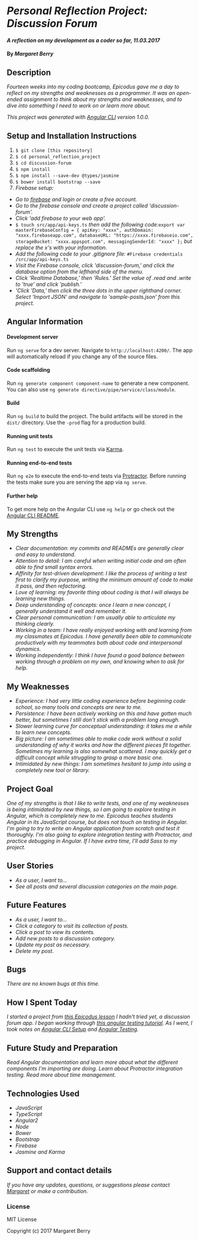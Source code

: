 # _Personal Reflection Project: Discussion Forum_

#### _A reflection on my development as a coder so far, 11.03.2017_

#### By _Margaret Berry_

## Description
_Fourteen weeks into my coding bootcamp, Epicodus gave me a day to reflect on my strengths and weaknesses as a programmer. It was an open-ended assignment to think about my strengths and weaknesses, and to dive into something I need to work on or learn more about._

_This project was generated with [Angular CLI](https://github.com/angular/angular-cli) version 1.0.0._

## Setup and Installation Instructions
1. `$ git clone [this repository]`
2. `$ cd personal_reflection_project`
3. `$ cd discussion-forum`
4. `$ npm install`
5. `$ npm install --save-dev @types/jasmine`
6. `$ bower install bootstrap --save`
7. _Firebase setup:_
* _Go to [firebase](https://firebase.google.com/) and login or create a free account._
* _Go to the firebase console and create a project called 'discussion-forum'._
* _Click 'add firebase to your web app'._
* `$ touch src/app/api-keys.ts` _then add the following code:_`export var masterFirebaseConfig = { apiKey: "xxxx", authDomain: "xxxx.firebaseapp.com", databaseURL: "https://xxxx.firebaseio.com", storageBucket: "xxxx.appspot.com", messagingSenderId: "xxxx" };` _but replace the x's with your information._
* _Add the following code to your .gitignore file:_ `#Firebase credentials /src/app/api-keys.ts `
* _Visit the Firebase console, click 'discussion-forum,' and click the database option from the lefthand side of the menu._
* _Click 'Realtime Database,' then 'Rules.' Set the value of .read and .write to 'true' and click 'publish.'_
* _'Click 'Data,' then click the three dots in the upper righthand corner. Select 'Import JSON' and navigate to 'sample-posts.json' from this project._

## Angular Information

#### Development server
Run `ng serve` for a dev server. Navigate to `http://localhost:4200/`. The app will automatically reload if you change any of the source files.
#### Code scaffolding
Run `ng generate component component-name` to generate a new component. You can also use `ng generate directive/pipe/service/class/module`.
#### Build
Run `ng build` to build the project. The build artifacts will be stored in the `dist/` directory. Use the `-prod` flag for a production build.
#### Running unit tests
Run `ng test` to execute the unit tests via [Karma](https://karma-runner.github.io).
#### Running end-to-end tests
Run `ng e2e` to execute the end-to-end tests via [Protractor](http://www.protractortest.org/).
Before running the tests make sure you are serving the app via `ng serve`.
#### Further help
To get more help on the Angular CLI use `ng help` or go check out the [Angular CLI README](https://github.com/angular/angular-cli/blob/master/README.md).

## My Strengths
* _Clear documentation: my commits and READMEs are generally clear and easy to understand._
* _Attention to detail: I am careful when writing initial code and am often able to find small syntax errors._
* _Affinity for test-driven development: I like the process of writing a test first to clarify my purpose, writing the minimum amount of code to make it pass, and then refactoring._
* _Love of learning: my favorite thing about coding is that I will always be learning new things._
* _Deep understanding of concepts: once I learn a new concept, I generally understand it well and remember it._
* _Clear personal communication: I am usually able to articulate my thinking clearly._
* _Working in a team: I have really enjoyed working with and learning from my classmates at Epicodus. I have generally been able to communicate productively with my teammates both about code and interpersonal dynamics._
* _Working independently: I think I have found a good balance between working through a problem on my own, and knowing when to ask for help._

## My Weaknesses
* _Experience: I had very little coding experience before beginning code school, so many tools and concepts are new to me._
* _Persistence: I have been actively working on this and have gotten much better, but sometimes I still don't stick with a problem long enough._
* _Slower learning curve for conceptual understanding: it takes me a while to learn new concepts._
* _Big picture: I am sometimes able to make code work without a solid understanding of why it works and how the different pieces fit together. Sometimes my learning is also somewhat scattered. I may quickly get a difficult concept while struggling to grasp a more basic one._
* _Intimidated by new things: I am sometimes hesitant to jump into using a completely new tool or library._

## Project Goal
_One of my strengths is that I like to write tests, and one of my weaknesses is being intimidated by new things, so I am going to explore testing in Angular, which is completely new to me. Epicodus teaches students Angular in its JavaScript course, but does not touch on testing in Angular. I'm going to try to write an Angular application from scratch and test it thoroughly. I'm also going to explore integration testing with Protractor, and practice debugging in Angular. If I have extra time, I'll add Sass to my project._

## User Stories
* _As a user, I want to..._
* _See all posts and several discussion categories on the main page._

## Future Features
* _As a user, I want to..._
* _Click a category to visit its collection of posts._
* _Click a post to view its contents._
* _Add new posts to a discussion category._
* _Update my post as necessary._
* _Delete my post._

## Bugs
_There are no known bugs at this time._

## How I Spent Today
_I started a project from [this Epicodus lesson](https://www.learnhowtoprogram.com/javascript/angular-extended/online-store-discussion-forum-craigslist) I hadn't tried yet, a discussion forum app._
_I began working through [this angular testing tutorial](https://angular.io/guide/testing)._
_As I went, I took notes on [Angular CLI Setup](https://www.evernote.com/shard/s148/sh/a3f7b207-5749-4fc4-9164-c1e790a94b27/f261f4f83a6e8c9097b502a394a027bc) and [Angular Testing](https://www.evernote.com/shard/s148/sh/c61c49bc-7ac3-4493-9cc4-17c4906ad991/0987cfc7c0271ff071b9f16c98b80567)._

## Future Study and Preparation
_Read Angular documentation and learn more about what the different components I'm importing are doing._
_Learn about Protractor integration testing._
_Read more about time management._

## Technologies Used
* _JavaScript_
* _TypeScript_
* _Angular2_
* _Node_
* _Bower_
* _Bootstrap_
* _Firebase_
* _Jasmine and Karma_

## Support and contact details

_If you have any updates, questions, or suggestions please contact [Margaret] or make a contribution._

[Margaret]: mailto:margaretshelaghmcgovern@gmail.com

### License

MIT License

Copyright (c) 2017 Margaret Berry
